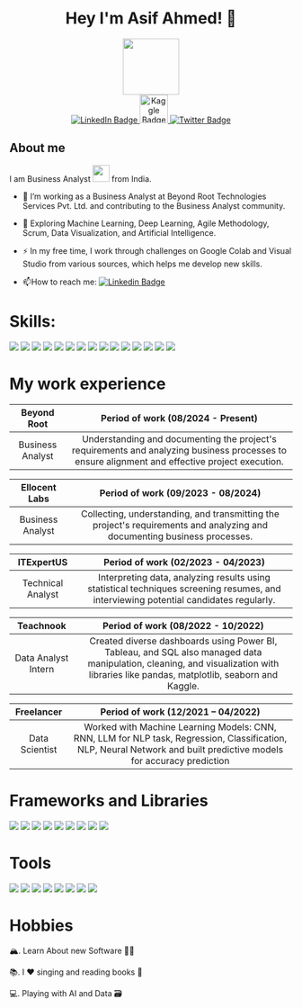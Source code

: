 <h1 align="center"> Hey I'm Asif Ahmed! <span class="wave">👋 </span></h1>

<div id="header" align="center">
  <img src="https://media.giphy.com/media/M9gbBd9nbDrOTu1Mqx/giphy.gif" width="100"/>
</div>
<div align="center" id="badges">
  <a href="https://www.kaggle.com/asifahmed3614">
    <img src="https://img.shields.io/badge/Kaggle-blue?style=for-the-badge&logo=linkedin&logoColor=white" alt="LinkedIn Badge"/>
  </a>
  <a href="https://www.linkedin.com/in/asif-ahmed-92b48617a/">
    <img height="50" src="https://img.shields.io/badge/LinkedIn-007ACC?style=for-the-badge&logo=Selinum&logoColor=white" alt="Kaggle Badge"/>
  </a>
  <a href="https://twitter.com/Asif3615">
    <img src="https://img.shields.io/badge/Twitter-blue?style=for-the-badge&logo=twitter&logoColor=white" alt="Twitter Badge"/>
  </a>
</div>






<h2>About me </h2>

I am  Business Analyst <img src="https://media.giphy.com/media/WUlplcMpOCEmTGBtBW/giphy.gif" width="30"> from India.

- :telescope: I’m working as a Business Analyst at Beyond Root Technologies Services Pvt. Ltd. and contributing to the Business Analyst community.

- :seedling: Exploring Machine Learning, Deep Learning, Agile Methodology, Scrum, Data Visualization, and Artificial Intelligence.

- :zap: In my free time, I work through challenges on Google Colab and Visual Studio from various sources, which helps me develop new skills.

- :mailbox:How to reach me: [![Linkedin Badge](https://img.shields.io/badge/-kakbar-blue?style=flat&logo=Linkedin&logoColor=white)](https://www.linkedin.com/in/asif-ahmed-92b48617a/)

<h1>Skills:</h1>
  <p>
  <img src="https://img.shields.io/badge/Python-3776AB?style=for-the-badge&logo=python&logoColor=white" />
  <img src="https://img.shields.io/badge/Machine Learning-E34F26?style=for-the-badge&logo=Machine Learning5&logoColor=white" />
  <img src="https://img.shields.io/badge/Deep Learning-1572B6?style=for-the-badge&logo=Deep Learning3&logoColor=white" />
  <img src="https://img.shields.io/badge/SQL-323330?style=for-the-badge&logo=SQL&logoColor=F7DF1E" />
  <img src="https://img.shields.io/badge/Selinum-007ACC?style=for-the-badge&logo=Selinum&logoColor=white" />
  <img src="https://img.shields.io/badge/C-00599C?style=for-the-badge&logo=c&logoColor=white" />
  <img src="https://img.shields.io/badge/Computer-Vision-ED8B00?style=for-the-badge&logo=Computer-Vision&logoColor=white" />
  <img src="https://img.shields.io/badge/MS-Excel-777BB4?style=for-the-badge&logo=MS-Excel&logoColor=white" />
  <img src="https://img.shields.io/badge/Neural Network-FA7343?style=for-the-badge&logo=Neural Network&logoColor=white" />
  <img src="https://img.shields.io/badge/Azure-00ADD8?style=for-the-badge&logo=Azure&logoColor=white" />
  <img src="https://img.shields.io/badge/Hadoop-CC342D?style=for-the-badge&logo=Hadoop&logoColor=white" />
  <img src="https://img.shields.io/badge/Web-Scrapping-5E5C5C?style=for-the-badge&logo=Web-Scrapping&logoColor=white" />
  <img src="https://img.shields.io/badge/Power-BI-3776AB?style=for-the-badge&logo=Power-BI&logoColor=white" />
  <img src="https://img.shields.io/badge/Agile-Methodology-3776AB?style=for-the-badge&logo=Agile-Methodology&logoColor=white" />
  <img src="https://img.shields.io/badge/JIRA-CC342D?style=for-the-badge&logo=JIRA&logoColor=white" />
</p>

<h1>My work experience</h1>

| Beyond Root  | Period of work (08/2024 - Present) |
|:---------:|:----------------------------------:|
| Business Analyst |  Understanding and documenting the project's requirements and analyzing business processes to ensure alignment and effective project execution. |


| Ellocent Labs  | Period of work (09/2023 - 08/2024) |
|:---------:|:----------------------------------:|
| Business Analyst |  Collecting, understanding, and transmitting the project's requirements and analyzing and documenting business processes. |


| ITExpertUS| Period of work (02/2023 - 04/2023) |
|:---------:|:----------------------------------:|
| Technical Analyst |  Interpreting data, analyzing results using statistical techniques screening resumes, and interviewing potential candidates regularly. |


| Teachnook | Period of work (08/2022 - 10/2022) |
|:---------:|:----------------------------------:|
| Data Analyst Intern |  Created diverse dashboards using Power BI, Tableau, and SQL also managed data manipulation, cleaning, and visualization with libraries like pandas, matplotlib, seaborn and Kaggle. |


| Freelancer | Period of work (12/2021 – 04/2022) |
|:---------:|:----------------------------------:|
| Data Scientist |  Worked with Machine Learning Models: CNN, RNN, LLM for NLP task, Regression, Classification, NLP, Neural Network and built predictive models for accuracy prediction |

<h1>Frameworks and Libraries</h1>
<p>
  <img src="https://img.shields.io/badge/TensorFlow-20232A?style=for-the-badge&logo=TensorFlow&logoColor=61DAFB" />
  <img src="https://img.shields.io/badge/Scikit-learn-339933?style=for-the-badge&logo=Scikit-learn&logoColor=white" />
  <img src="https://img.shields.io/badge/Keras-512BD4?style=for-the-badge&logo=Keras&logoColor=white" />
  <img src="https://img.shields.io/badge/Pandas-20232A?style=for-the-badge&logo=Pandas&logoColor=61DAFB" />
  <img src="https://img.shields.io/badge/PyTorch-4A4A55?style=for-the-badge&logo=PyTorch&logoColor=FF3E00" />
  <img src="https://img.shields.io/badge/Matplotlib-35495E?style=for-the-badge&logo=Matplotlib&logoColor=4FC08D" />
  <img src="https://img.shields.io/badge/Numpy-DD0031?style=for-the-badge&logo=Numpy&logoColor=white" />
  <img src="https://img.shields.io/badge/Seaborn-E23237?style=for-the-badge&logo=Seaborn&logoColor=white" />
  <img src="https://img.shields.io/badge/Theano-563D7C?style=for-the-badge&logo=Theano&logoColor=white" />
  
</p>
<h1>Tools</h1>
<p>
  <img src="https://img.shields.io/badge/SAS-0078D4?style=for-the-badge&logo=SAS%20studio%20code&logoColor=white" />
  <img src="https://img.shields.io/badge/Apache Spark-0078D4?style=for-the-badge&logo=Apache Spark%20studio%20code&logoColor=white" />
  <img src="https://img.shields.io/badge/BigML-5C2D91?style=for-the-badge&logo=BigML%20studio&logoColor=white" />
  <img src="https://img.shields.io/badge/MatLab-66595C?style=for-the-badge&logo=MatLab&logoColor=white" />
  <img src="https://img.shields.io/badge/Excel-2C2255?style=for-the-badge&logo=Excel&logoColor=white" />
  <img src="https://img.shields.io/badge/TensorFlow-%23575757.svg?&style=for-the-badge&logo=TensorFlow-text&logoColor=important" />
  <img src="https://img.shields.io/badge/Jira-5C2D91?style=for-the-badge&logo=BigML%20studio&logoColor=white" />
  <img src="https://img.shields.io/badge/Google Docs-0078D4?style=for-the-badge&logo=Google Docs%20studio%20code&logoColor=white" />
</p>

<h1>Hobbies</h1>

🏔. Learn About new Software 👨‍💻

📚. I ❤️ singing and reading books 📒

💻. Playing with AI and Data 🗃️
